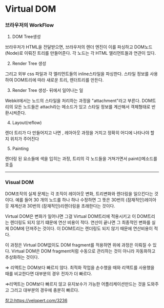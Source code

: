 # Virtual DOM

### 브라우저의 WorkFlow

1. DOM Tree생성 

브라우저가 HTML을 전달받으면, 브라우저의 렌더 엔진이 이를 파싱하고 DOM노드(Node)로 이뤄진 트리를 만들어준다. 각 노드는 각 HTML 엘리먼트들과 연관이 있다.

  2.  Render Tree 생성

그리고 외부 css 파일과 각 엘리먼트들의 inline스타일을 파싱한다. 스타일 정보를 사용하여 DOM트리에 따라 새로운 트리, 렌더트리를 만든다.

  3.  Render Tree 생성- 뒤에서 일어나는 일 

Webkit에서는 노드의 스타일을 처리하는 과정을 "attachment"라고 부른다. DOM트리의 모든 노드들은 attach라는 메소드가 있고 스타일 정보를 계산해서 객체형태로 반환시켜준다.

  4.  Layout(reflow)

렌더 트리가 다 만들어지고 나면 , 레아아웃 과정을 거치고 정확히 어디에 나타나야 할 지 위치가 주어진다

  5.  Painting 

렌더링 된 요소들에 색을 입히는 과정, 트리의 각 노드들을 거쳐가면서 paint()메소드를 호출

---

### Visual DOM

DOM조작의 실제 문제는 각 조직이 레이아웃 변화, 트리변화와 렌더링을 일으킨다는 것이다. 예를 들어 30 개의 노드를 하나 하나 수정하면 그 뜻은 30번의 (잠재적인)레이아웃 재계산과 30번의 (잠재적인)리렌더링을 초래한다는 것이다.

Virtual DOM은 변화가 일어나면 그걸 Virtual DOM트리에 적용시키고 이 DOM트리는 렌더링도 되지 않기 떄문에 연산 비용이 적다. 연산이 끝나면 그 최종적인 변화를 실제 DOM에 던져주는 것이다. 이 DOM트리는 렌더링도 되지 않기 때문에 연산비용이 적다.

이 과정은 Virtual DOM없이도 DOM fragment를 적용하면 위에 과정은 이뤄질 수 있다. Virtual DOM은 DOM fragment처럼 수동으로 관리하는 것이 아니라 자동화하고 추상화하는 것이다.

⇒ 리액트는 DOM보다 빠르지 않다. 최적화 작업을 손수했을 때와 리액트를 사용했을 때를 비교한다면 대부분의 경우 전자가 더 빠르다.

⇒리액트는 DOM보다 빠르지 않고 유지보수가 가능한 어플리케이션만드는 것을 도와주고 그리고 대부분의 경우에 충분히 빠르다.

<a href="https://velopert.com/3236">참고:https://velopert.com/3236</a>
